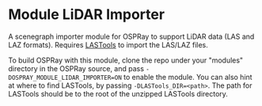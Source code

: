 # Module LiDAR Importer

A scenegraph importer module for OSPRay to support LiDAR data
(LAS and LAZ formats). Requires [LASTools](https://rapidlasso.com/lastools/)
to import the LAS/LAZ files.

To build OSPRay with this module, clone the repo under your "modules" directory
in the OSPRay source, and pass `-DOSPRAY_MODULE_LIDAR_IMPORTER=ON` to enable
the module. You can also hint at where to find LASTools, by passing
`-DLASTools_DIR=<path>`. The path for LASTools should be to the root of the
unzipped LASTools directory.


